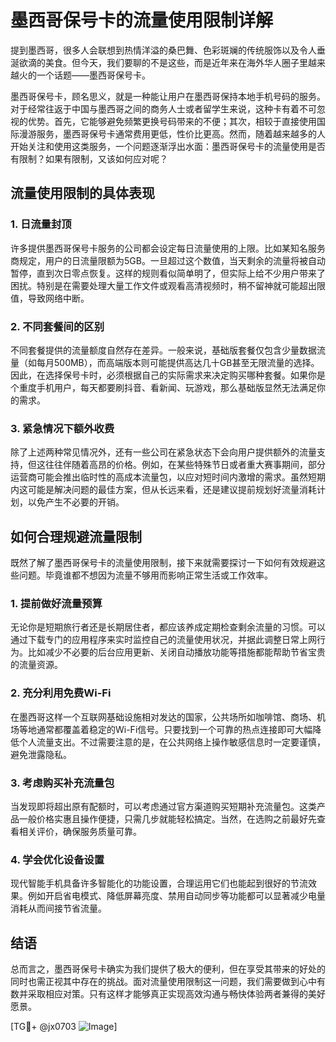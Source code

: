 # 墨西哥保号卡的流量使用限制详解

提到墨西哥，很多人会联想到热情洋溢的桑巴舞、色彩斑斓的传统服饰以及令人垂涎欲滴的美食。但今天，我们要聊的不是这些，而是近年来在海外华人圈子里越来越火的一个话题——墨西哥保号卡。

墨西哥保号卡，顾名思义，就是一种能让用户在墨西哥保持本地手机号码的服务。对于经常往返于中国与墨西哥之间的商务人士或者留学生来说，这种卡有着不可忽视的优势。首先，它能够避免频繁更换号码带来的不便；其次，相较于直接使用国际漫游服务，墨西哥保号卡通常费用更低，性价比更高。然而，随着越来越多的人开始关注和使用这类服务，一个问题逐渐浮出水面：墨西哥保号卡的流量使用是否有限制？如果有限制，又该如何应对呢？

## 流量使用限制的具体表现

### 1. 日流量封顶
许多提供墨西哥保号卡服务的公司都会设定每日流量使用的上限。比如某知名服务商规定，用户的日流量限额为5GB。一旦超过这个数值，当天剩余的流量将被自动暂停，直到次日零点恢复。这样的规则看似简单明了，但实际上给不少用户带来了困扰。特别是在需要处理大量工作文件或观看高清视频时，稍不留神就可能超出限值，导致网络中断。

### 2. 不同套餐间的区别
不同套餐提供的流量额度自然存在差异。一般来说，基础版套餐仅包含少量数据流量（如每月500MB），而高端版本则可能提供高达几十GB甚至无限流量的选择。因此，在选择保号卡时，必须根据自己的实际需求来决定购买哪种套餐。如果你是个重度手机用户，每天都要刷抖音、看新闻、玩游戏，那么基础版显然无法满足你的需求。

### 3. 紧急情况下额外收费
除了上述两种常见情况外，还有一些公司在紧急状态下会向用户提供额外的流量支持，但这往往伴随着高昂的价格。例如，在某些特殊节日或者重大赛事期间，部分运营商可能会推出临时性的高成本流量包，以应对短时间内激增的需求。虽然短期内这可能是解决问题的最佳方案，但从长远来看，还是建议提前规划好流量消耗计划，以免产生不必要的开销。

## 如何合理规避流量限制

既然了解了墨西哥保号卡的流量使用限制，接下来就需要探讨一下如何有效规避这些问题。毕竟谁都不想因为流量不够用而影响正常生活或工作效率。

### 1. 提前做好流量预算
无论你是短期旅行者还是长期居住者，都应该养成定期检查剩余流量的习惯。可以通过下载专门的应用程序来实时监控自己的流量使用状况，并据此调整日常上网行为。比如减少不必要的后台应用更新、关闭自动播放功能等措施都能帮助节省宝贵的流量资源。

### 2. 充分利用免费Wi-Fi
在墨西哥这样一个互联网基础设施相对发达的国家，公共场所如咖啡馆、商场、机场等地通常都覆盖着稳定的Wi-Fi信号。只要找到一个可靠的热点连接即可大幅降低个人流量支出。不过需要注意的是，在公共网络上操作敏感信息时一定要谨慎，避免泄露隐私。

### 3. 考虑购买补充流量包
当发现即将超出原有配额时，可以考虑通过官方渠道购买短期补充流量包。这类产品一般价格实惠且操作便捷，只需几步就能轻松搞定。当然，在选购之前最好先查看相关评价，确保服务质量可靠。

### 4. 学会优化设备设置
现代智能手机具备许多智能化的功能设置，合理运用它们也能起到很好的节流效果。例如开启省电模式、降低屏幕亮度、禁用自动同步等功能都可以显著减少电量消耗从而间接节省流量。

## 结语

总而言之，墨西哥保号卡确实为我们提供了极大的便利，但在享受其带来的好处的同时也需正视其中存在的挑战。面对流量使用限制这一问题，我们需要做到心中有数并采取相应对策。只有这样才能够真正实现高效沟通与畅快体验两者兼得的美好愿景。

[TG💪+ @jx0703 ![Image](https://github.com/user-attachments/assets/dbca1d08-cadb-493c-b0ec-ad6f7a83f270)]